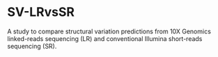 # SV-LRvsSR

A study to compare structural variation predictions from 10X Genomics linked-reads sequencing (LR) and conventional Illumina short-reads sequencing (SR).